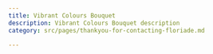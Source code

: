 ```yaml
---
title: Vibrant Colours Bouquet
description: Vibrant Colours Bouquet description
category: src/pages/thankyou-for-contacting-floriade.md

---
```

